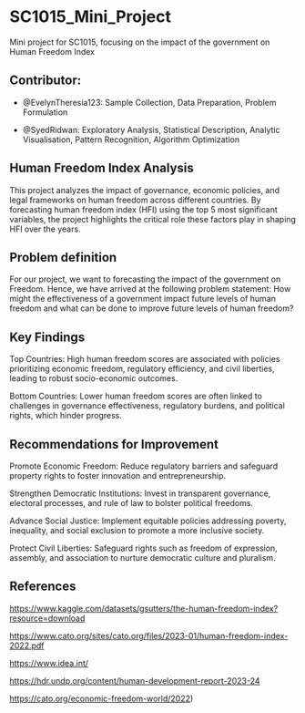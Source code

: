 # SC1015_Mini_Project
Mini project for SC1015, focusing on the impact of the government on Human Freedom Index
## Contributor:
- @EvelynTheresia123: Sample Collection, Data Preparation, Problem Formulation
  
- @SyedRidwan: Exploratory Analysis, Statistical Description, Analytic Visualisation, Pattern Recognition, Algorithm Optimization

## Human Freedom Index Analysis
This project analyzes the impact of governance, economic policies, and legal frameworks on human freedom across different countries. By forecasting human freedom index (HFI) using the top 5 most significant variables, the project highlights the critical role these factors play in shaping HFI over the years.

## Problem definition
For our project, we want to forecasting the impact of the government on Freedom. Hence, we have arrived at the following problem statement:
How might the effectiveness of a government impact future levels of human freedom and what can be done to improve future levels of human freedom?

## Key Findings
Top Countries: High human freedom scores are associated with policies prioritizing economic freedom, regulatory efficiency, and civil liberties, leading to robust socio-economic outcomes.

Bottom Countries: Lower human freedom scores are often linked to challenges in governance effectiveness, regulatory burdens, and political rights, which hinder progress.

## Recommendations for Improvement
Promote Economic Freedom: Reduce regulatory barriers and safeguard property rights to foster innovation and entrepreneurship.

Strengthen Democratic Institutions: Invest in transparent governance, electoral processes, and rule of law to bolster political freedoms.

Advance Social Justice: Implement equitable policies addressing poverty, inequality, and social exclusion to promote a more inclusive society.

Protect Civil Liberties: Safeguard rights such as freedom of expression, assembly, and association to nurture democratic culture and pluralism.

## References
https://www.kaggle.com/datasets/gsutters/the-human-freedom-index?resource=download

https://www.cato.org/sites/cato.org/files/2023-01/human-freedom-index-2022.pdf

https://www.idea.int/

https://hdr.undp.org/content/human-development-report-2023-24

https://cato.org/economic-freedom-world/2022)
